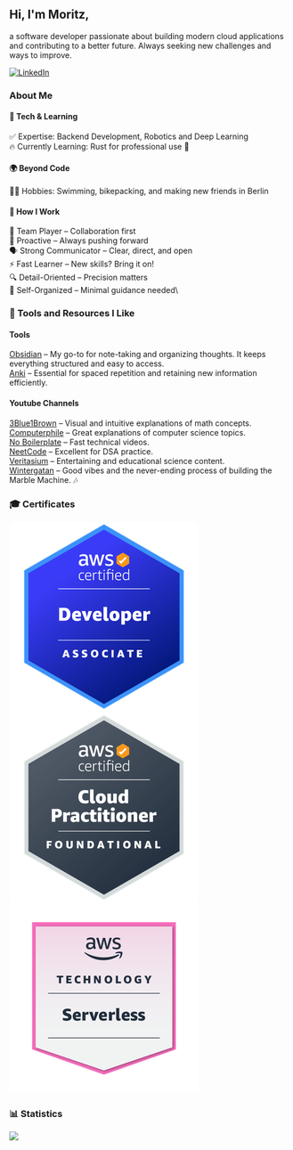 ## Hi, I'm Moritz,
a software developer passionate about building modern cloud applications and contributing to a better future.
Always seeking new challenges and ways to improve.

[![LinkedIn](https://img.shields.io/badge/LinkedIn-Moritz%20Franz-blue?style=for-the-badge&logo=linkedin)](https://www.linkedin.com/in/moritz-franz-4bb911211/)

### About Me
#### 🚀 Tech & Learning
✅ Expertise: Backend Development, Robotics and Deep Learning\
🔥 Currently Learning: Rust for professional use 🦀
#### 🌍 Beyond Code
🏊‍♂️ Hobbies: Swimming, bikepacking, and making new friends in Berlin
#### 🎯 How I Work
🤝 Team Player – Collaboration first\
🚀 Proactive – Always pushing forward\
🗣️ Strong Communicator – Clear, direct, and open\
⚡ Fast Learner – New skills? Bring it on!\
🔍 Detail-Oriented – Precision matters\
📅 Self-Organized – Minimal guidance needed\
### 🔧 Tools and Resources I Like
#### Tools
[Obsidian](https://obsidian.md/) – My go-to for note-taking and organizing thoughts. It keeps everything structured and easy to access.\
[Anki](https://apps.ankiweb.net/) – Essential for spaced repetition and retaining new information efficiently.
#### Youtube Channels
[3Blue1Brown](https://www.youtube.com/c/3blue1brown) – Visual and intuitive explanations of math concepts.\
[Computerphile](https://www.youtube.com/user/Computerphile) – Great explanations of computer science topics.\
[No Boilerplate](https://www.youtube.com/c/NoBoilerplate) – Fast technical videos.\
[NeetCode](https://www.youtube.com/c/NeetCode) – Excellent for DSA practice.\
[Veritasium](https://www.youtube.com/@veritasium) – Entertaining and educational science content.\
[Wintergatan](https://www.youtube.com/c/Wintergatan) – Good vibes and the never-ending process of building the Marble Machine. 🎶
### 🎓 Certificates
<div>
   <a href="https://www.credly.com/badges/e8b42464-cf3d-4ffd-8caf-70388989b9a6/public_url" target="_blank">
      <img src="badges/AWS Associate Developer.png">
   </a>
   <a href="https://www.credly.com/badges/d779a86e-18cf-41c7-bb60-fa2566f5ba95/public_url" target="_blank">
      <img src="badges/AWS Foundational Cloud Practitioner.png">
   </a>
   <a href="https://www.credly.com/badges/df705e64-e592-4aa9-be4f-e369c62ee70f/public_url" target="_blank">
      <img src="badges/AWS Serverless Badge.png">
   </a>
</div>

### 📊 Statistics
<img src="https://github-readme-activity-graph.vercel.app/graph?username=DezzardHD&theme=react">
